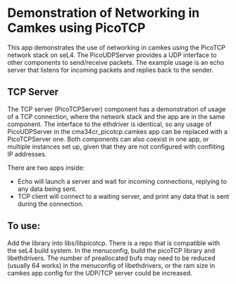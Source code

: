 <!--
     Copyright 2017, Data61
     Commonwealth Scientific and Industrial Research Organisation (CSIRO)
     ABN 41 687 119 230.

     This software may be distributed and modified according to the terms of
     the GNU General Public License version 2. Note that NO WARRANTY is provided.
     See "LICENSE_GPLv2.txt" for details.

     @TAG(DATA61_GPL)
  -->

Demonstration of Networking in Camkes using PicoTCP
===================================================

This app demonstrates the use of networking in camkes using the 
PicoTCP network stack on seL4. The PicoUDPServer provides a UDP
interface to other components to send/receive packets. 
The example usage is an echo server that listens for incoming 
packets and replies back to the sender. 

## TCP Server
The TCP server (PicoTCPServer) component has a demonstration of
usage of a TCP connection, where the network stack and the app
are in the same component. 
The interface to the ethdriver is identical, so any usage of 
PicoUDPServer in the cma34cr_picotcp.camkes app can be replaced with 
a PicoTCPServer one. Both components can also coexist in one app, or 
multiple instances set up, given that they are not configured with 
confliting IP addresses.

There are two apps inside:
* Echo will launch a server and wait for incoming connections, replying to any data being sent. 
* TCP client will connect to a waiting server, and print any data that is sent during the connection.

## To use:
Add the library into libs/libpicotcp. There is a repo
that is compatible with the seL4 build system. 
In the menuconfig, build the picoTCP library and libethdrivers. 
The number of preallocated bufs may need to be reduced (usually 64 works) in the 
menuconfig of libethdrivers, or the ram size in camkes app config for the 
UDP/TCP server could be increased. 

